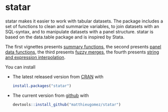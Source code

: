 statar
======

statar makes it easier to work with tabular datasets. The package includes a set of functions to clean and summarize variables, to join datasets with an SQL-syntax, and to manipulate datasets with a panel
structure. statar is based on the data.table package and is inspired by Stata.

The first vignettes presents [summary functions](vignettes/summary.Rmd),  the second presents [panel data functions](vignettes/panel-data.Rmd), the third presents [fuzzy merges](vignettes/merge-records.Rmd),  the fourth presents [string and expression interpolation](vignettes/macros.Rmd).

You can install 

- The latest released version from [CRAN](http://cran.r-project.org/web/packages/statar/index.html) with

	```R
	install.packages("statar")
	```
-  The current version from [github](https://github.com/matthieugomez/statar) with  

	```R
	devtools::install_github("matthieugomez/statar")
	```


